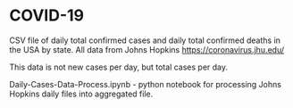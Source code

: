# COVID-19

CSV file of daily total confirmed cases and daily total confirmed deaths in the USA by state. All data from Johns Hopkins https://coronavirus.jhu.edu/

This data is not new cases per day, but total cases per day. 


Daily-Cases-Data-Process.ipynb - python notebook for processing Johns Hopkins daily files into aggregated file. 

